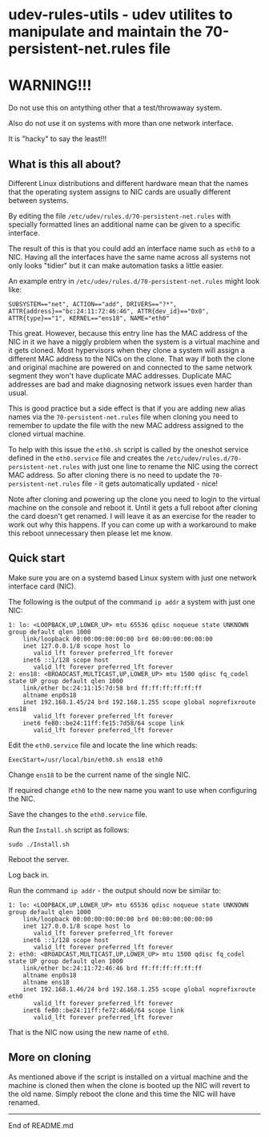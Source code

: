 # udev-rules-utils - udev utilites to manipulate and maintain the 70-persistent-net.rules file

# WARNING!!!

Do not use this on antything other that a test/throwaway system.

Also do not use it on systems with more than one network interface.

It is "hacky" to say the least!!!

## What is this all about?

Different Linux distributions and different hardware mean that the names
that the operating system assigns to NIC cards are usually different
between systems.

By editing the file `/etc/udev/rules.d/70-persistent-net.rules` with
specially formatted lines an additional name can be given to a specific
interface.

The result of this is that you could add an interface name such as `eth0`
to a NIC. Having all the interfaces have the same name across all systems
not only looks "tidier" but it can make automation tasks a little easier.

An example entry in `/etc/udev/rules.d/70-persistent-net.rules` might
look like:

```
SUBSYSTEM=="net", ACTION=="add", DRIVERS=="?*", ATTR{address}=="bc:24:11:72:46:46", ATTR{dev_id}=="0x0", ATTR{type}=="1", KERNEL=="ens18", NAME="eth0"
```

This great. However, because this entry line has the MAC address of
the NIC in it we have a niggly problem when the system is a virtual
machine and it gets cloned. Most hypervisors when they clone a system
will assign a different MAC address to the NICs on the clone. That way if
both the clone and original machine are powered on and connected to the
same network segment they won't have duplicate MAC addresses. Duplicate
MAC addresses are bad and make diagnosing network issues even harder
than usual.

This is good practice but a side effect is that if you are adding new alias
names via the `70-persistent-net.rules` file when cloning you
need to remember to update the file with the new MAC address assigned
to the cloned virtual machine.

To help with this issue the `eth0.sh` script is called by the
oneshot service defined in the `eth0.service` file and creates the
`/etc/udev/rules.d/70-persistent-net.rules` with just one line to rename
the NIC using the correct MAC address. So after cloning there is no need
to update the `70-persistent-net.rules` file - it gets automatically
updated - nice!

Note after cloning and powering up the clone you need to login to the
virtual machine on the console and reboot it. Until it gets a full reboot
after cloning the card doesn't get renamed. I will leave it as an exercise
for the reader to work out why this happens. If you can come up with a
workaround to make this reboot unnecessary then please let me know.

## Quick start

Make sure you are on a systemd based Linux system with just one network
interface card (NIC).

The following is the output of the command `ip addr` a system with just
one NIC:

```
1: lo: <LOOPBACK,UP,LOWER_UP> mtu 65536 qdisc noqueue state UNKNOWN group default qlen 1000
    link/loopback 00:00:00:00:00:00 brd 00:00:00:00:00:00
    inet 127.0.0.1/8 scope host lo
       valid_lft forever preferred_lft forever
    inet6 ::1/128 scope host
       valid_lft forever preferred_lft forever
2: ens18: <BROADCAST,MULTICAST,UP,LOWER_UP> mtu 1500 qdisc fq_codel state UP group default qlen 1000
    link/ether bc:24:11:15:7d:58 brd ff:ff:ff:ff:ff:ff
    altname enp0s18
    inet 192.168.1.45/24 brd 192.168.1.255 scope global noprefixroute ens18
       valid_lft forever preferred_lft forever
    inet6 fe80::be24:11ff:fe15:7d58/64 scope link
       valid_lft forever preferred_lft forever
```

Edit the `eth0.service` file and locate the line which reads:

```
ExecStart=/usr/local/bin/eth0.sh ens18 eth0
```

Change `ens18` to be the current name of the single NIC.

If required change `eth0` to the new name you want to use when configuring
the NIC.

Save the changes to the `eth0.service` file.

Run the `Install.sh` script as follows:

```
sudo ./Install.sh
```

Reboot the server.

Log back in.

Run the command `ip addr` - the output should now be similar to:

```
1: lo: <LOOPBACK,UP,LOWER_UP> mtu 65536 qdisc noqueue state UNKNOWN group default qlen 1000
    link/loopback 00:00:00:00:00:00 brd 00:00:00:00:00:00
    inet 127.0.0.1/8 scope host lo
       valid_lft forever preferred_lft forever
    inet6 ::1/128 scope host
       valid_lft forever preferred_lft forever
2: eth0: <BROADCAST,MULTICAST,UP,LOWER_UP> mtu 1500 qdisc fq_codel state UP group default qlen 1000
    link/ether bc:24:11:72:46:46 brd ff:ff:ff:ff:ff:ff
    altname enp0s18
    altname ens18
    inet 192.168.1.46/24 brd 192.168.1.255 scope global noprefixroute eth0
       valid_lft forever preferred_lft forever
    inet6 fe80::be24:11ff:fe72:4646/64 scope link
       valid_lft forever preferred_lft forever
```

That is the NIC now using the new name of `eth0`.

## More on cloning

As mentioned above if the script is installed on a virtual machine and
the machine is cloned then when the clone is booted up the NIC will
revert to the old name. Simply reboot the clone and this time the NIC
will have renamed.

----------------
End of README.md
